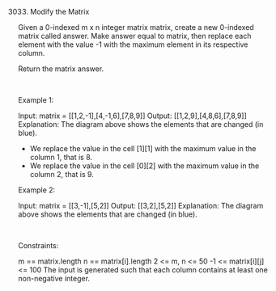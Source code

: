 3033. Modify the Matrix

Given a 0-indexed m x n integer matrix matrix, create a new 0-indexed matrix called answer. Make answer equal to matrix, then replace each element with the value -1 with the maximum element in its respective column.

Return the matrix answer.

 

Example 1:

Input: matrix = [[1,2,-1],[4,-1,6],[7,8,9]]
Output: [[1,2,9],[4,8,6],[7,8,9]]
Explanation: The diagram above shows the elements that are changed (in blue).
- We replace the value in the cell [1][1] with the maximum value in the column 1, that is 8.
- We replace the value in the cell [0][2] with the maximum value in the column 2, that is 9.


Example 2:

Input: matrix = [[3,-1],[5,2]]
Output: [[3,2],[5,2]]
Explanation: The diagram above shows the elements that are changed (in blue).


 

Constraints:

m == matrix.length
n == matrix[i].length
2 <= m, n <= 50
-1 <= matrix[i][j] <= 100
The input is generated such that each column contains at least one non-negative integer.